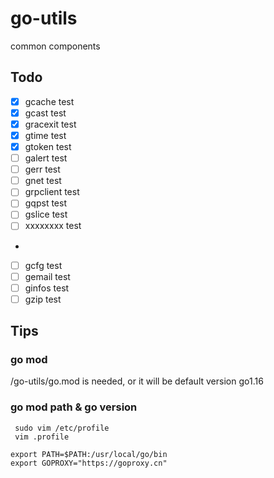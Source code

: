 # go-utils

common components

## Todo
- [x] gcache test
- [x] gcast test
- [x] gracexit test
- [x] gtime test
- [x] gtoken test
- [ ] galert test
- [ ] gerr test
- [ ] gnet test
- [ ] grpclient test
- [ ] gqpst test
- [ ] gslice test
- [ ] xxxxxxxx test
- 
- [ ] gcfg test
- [ ] gemail test
- [ ] ginfos test
- [ ] gzip test

## Tips
### go mod
/go-utils/go.mod is needed, or it will be default version go1.16
### go mod path & go version
```
 sudo vim /etc/profile
 vim .profile
 
export PATH=$PATH:/usr/local/go/bin
export GOPROXY="https://goproxy.cn"
 
```
